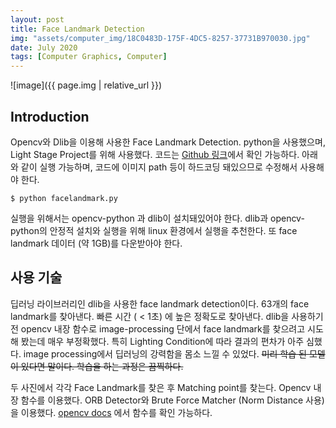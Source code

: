 ```yaml
---
layout: post
title: Face Landmark Detection
img: "assets/computer_img/18C0483D-175F-4DC5-8257-37731B970030.jpg"
date: July 2020
tags: [Computer Graphics, Computer]
---
```


![image]({{ page.img | relative_url }})

## Introduction

Opencv와 Dlib을 이용해 사용한 Face Landmark Detection. python을 사용했으며, Light Stage Project를 위해 사용했다.
코드는 [Github 링크](https://github.com/givenone/lightstage/blob/master/facelandmark.py)에서 확인 가능하다.
아래와 같이 실행 가능하며, 코드에 이미지 path 등이 하드코딩 돼있으므로 수정해서 사용해야 한다.

``` 
$ python facelandmark.py
```  

실행을 위해서는 opencv-python 과 dlib이 설치돼있어야 한다. dlib과 opencv-python의 안정적 설치와 실행을 위해 linux 환경에서 실행을 추천한다.
또 face landmark 데이터 (약 1GB)를 다운받아야 한다.

## 사용 기술

딥러닝 라이브러리인 dlib을 사용한 face landmark detection이다. 63개의 face landmark를 찾아낸다. 빠른 시간 ( < 1초) 에 높은 정확도로 찾아낸다.
dlib을 사용하기 전 opencv 내장 함수로 image-processing 단에서 face landmark를 찾으려고 시도해 봤는데 매우 부정확했다. 특히 Lighting Condition에 따라 결과의 편차가 아주 심했다. image processing에서 딥러닝의 강력함을 몸소 느낄 수 있었다. ~~미리 학습 된 모델이 있다면 말이다. 학습을 하는 과정은 끔찍하다.~~

두 사진에서 각각 Face Landmark를 찾은 후 Matching point를 찾는다. Opencv 내장 함수를 이용했다. ORB Detector와 Brute Force Matcher (Norm Distance 사용)을 이용했다. [opencv docs](https://opencv-python-tutroals.readthedocs.io/en/latest/py_tutorials/py_feature2d/py_matcher/py_matcher.html) 에서 함수를 확인 가능하다. 

